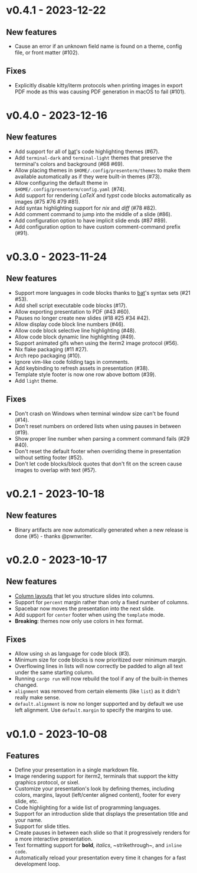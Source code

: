 # v0.4.1 - 2023-12-22

## New features

* Cause an error if an unknown field name is found on a theme, config file, or front matter (#102).

## Fixes

* Explicitly disable kitty/iterm protocols when printing images in export PDF mode as this was causing PDF generation in 
  macOS to fail (#101).

# v0.4.0 - 2023-12-16

## New features

* Add support for all of [bat](https://github.com/sharkdp/bat)'s code highlighting themes (#67).
* Add `terminal-dark` and `terminal-light` themes that preserve the terminal's colors and background (#68 #69).
* Allow placing themes in `$HOME/.config/presenterm/themes` to make them available automatically as if they were 
  built-in themes (#73).
* Allow configuring the default theme in `$HOME/.config/presenterm/config.yaml` (#74).
* Add support for rendering _LaTeX_ and _typst_ code blocks automatically as images (#75 #76 #79 #81).
* Add syntax highlighting support for _nix_ and _diff_ (#78 #82).
* Add comment command to jump into the middle of a slide (#86).
* Add configuration option to have implicit slide ends (#87 #89).
* Add configuration option to have custom comment-command prefix (#91).

# v0.3.0 - 2023-11-24

## New features

* Support more languages in code blocks thanks to [bat](https://github.com/sharkdp/bat)'s syntax sets (#21 #53).
* Add shell script executable code blocks (#17).
* Allow exporting presentation to PDF (#43 #60).
* Pauses no longer create new slides (#18 #25 #34 #42).
* Allow display code block line numbers (#46).
* Allow code block selective line highlighting (#48).
* Allow code block dynamic line highlighting (#49).
* Support animated gifs when using the iterm2 image protocol (#56).
* Nix flake packaging (#11 #27).
* Arch repo packaging (#10).
* Ignore vim-like code folding tags in comments.
* Add keybinding to refresh assets in presentation (#38).
* Template style footer is now one row above bottom (#39).
* Add `light` theme.

## Fixes

* Don't crash on Windows when terminal window size can't be found (#14).
* Don't reset numbers on ordered lists when using pauses in between (#19).
* Show proper line number when parsing a comment command fails (#29 #40).
* Don't reset the default footer when overriding theme in presentation without setting footer (#52).
* Don't let code blocks/block quotes that don't fit on the screen cause images to overlap with text (#57).

# v0.2.1 - 2023-10-18

## New features

* Binary artifacts are now automatically generated when a new release is done (#5) - thanks @pwnwriter.

# v0.2.0 - 2023-10-17

## New features

* [Column layouts](https://github.com/mfontanini/presenterm/blob/26e2eb28884675aac452f4c6e03f98413654240c/docs/layouts.md) that let you structure slides into columns.
* Support for `percent` margin rather than only a fixed number of columns.
* Spacebar now moves the presentation into the next slide.
* Add support for `center` footer when using the `template` mode.
* **Breaking**: themes now only use colors in hex format.

## Fixes

* Allow using `sh` as language for code block (#3).
* Minimum size for code blocks is now prioritized over minimum margin.
* Overflowing lines in lists will now correctly be padded to align all text under the same starting column.
* Running `cargo run` will now rebuild the tool if any of the built-in themes changed.
* `alignment` was removed from certain elements (like `list`) as it didn't really make sense.
* `default.alignment` is now no longer supported and by default we use left alignment. Use `default.margin` to specify the margins to use.

# v0.1.0 - 2023-10-08

## Features
* Define your presentation in a single markdown file.
* Image rendering support for iterm2, terminals that support the kitty graphics protocol, or sixel.
* Customize your presentation's look by defining themes, including colors, margins, layout (left/center aligned 
  content), footer for every slide, etc.
* Code highlighting for a wide list of programming languages.
* Support for an introduction slide that displays the presentation title and your name.
* Support for slide titles.
* Create pauses in between each slide so that it progressively renders for a more interactive presentation.
* Text formatting support for **bold**, _italics_, ~strikethrough~, and `inline code`.
* Automatically reload your presentation every time it changes for a fast development loop.
